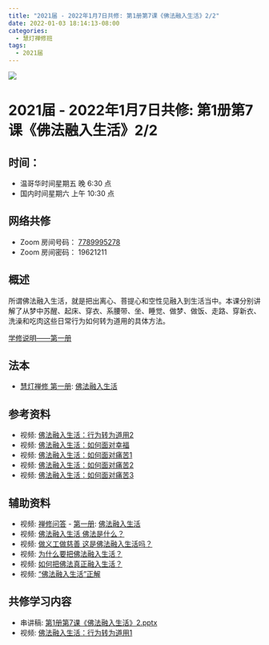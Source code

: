 ```yaml
---
title: "2021届 - 2022年1月7日共修: 第1册第7课《佛法融入生活》2/2"
date: 2022-01-03 18:14:13-08:00
categories:
  - 慧灯禅修班
tags:
  - 2021届
---
```

![](/f/up/maxresdefault.jpg)

# 2021届 - 2022年1月7日共修: 第1册第7课《佛法融入生活》2/2

## 时间：

* 温哥华时间星期五 晚 6:30 点
* 国内时间星期六 上午 10:30 点



## 网络共修

* Zoom 房间号码： [7789995278](https://us02web.zoom.us/j/7789995278?pwd=VjZmbWJFY2k2K0E5RVB2cTNIQmhqUT09) 
* Zoom 房间密码： 19621211



## 概述

所谓佛法融入生活，就是把出离心、菩提心和空性见融入到生活当中。本课分别讲解了从梦中苏醒、起床、穿衣、系腰带、坐、睡觉、做梦、做饭、走路、穿新衣、洗澡和吃肉这些日常行为如何转为道用的具体方法。

[学修说明——第一册](https://fohuifayu.com/index.php/huideng-jiangtang/chanxiuke/zen-01/8649-zen01-instruction?title=%E4%BD%9B%E6%B3%95%E8%9E%8D%E5%85%A5%E7%94%9F%E6%B4%BB)

## 法本

* [慧灯禅修 第一册](https://fohuifayu.com/index.php/huideng-zhiguang/huideng-chanxiu/di-yi-ce): [佛法融入生活](https://fohuifayu.com/index.php/huideng-zhiguang/huideng-chanxiu/9169-a00085)
   

## 参考资料

* 视频: [佛法融入生活：行为转为道用2](https://fohuifayu.com/index.php/huideng-jiangtang/chanxiuke/zen-01/8250-l10041)
* 视频: [佛法融入生活：如何面对幸福](https://fohuifayu.com/index.php/huideng-jiangtang/chanxiuke/zen-02/8259-l10039)
* 视频: [佛法融入生活：如何面对痛苦1](https://fohuifayu.com/index.php/huideng-jiangtang/chanxiuke/zen-02/8256-l10036)
* 视频: [佛法融入生活：如何面对痛苦2](https://fohuifayu.com/index.php/huideng-jiangtang/chanxiuke/zen-02/8257-l10037)
* 视频: [佛法融入生活：如何面对痛苦3](https://fohuifayu.com/index.php/huideng-jiangtang/chanxiuke/zen-02/8258-l10038)



## 辅助资料

* 视频: [禅修问答](https://fohuifayu.com/index.php/shipin-jingcui/chanxiu-wenda) - [第一册](https://fohuifayu.com/index.php/shipin-jingcui/chanxiu-wenda/diyice): [佛法融入生活](https://fohuifayu.com/index.php/shipin-jingcui/chanxiu-wenda/diyice/ffrrsh)
* 视频: [佛法融入生活 佛法是什么？](https://fohuifayu.com/index.php/shipin-jingcui/jingcai-shipin/4424-Y10040-Y04?title=)
* 视频: [做义工做慈善 这是佛法融入生活吗？](https://fohuifayu.com/index.php/shipin-jingcui/jingcai-shipin/4411-Y10040-Y03?title=)
* 视频: [为什么要把佛法融入生活？](https://fohuifayu.com/index.php/shipin-jingcui/jingcai-shipin/4398-Y10040-Y01?title=)
* 视频: [如何把佛法真正融入生活？](https://fohuifayu.com/index.php/shipin-jingcui/wenda-zhailu/1728-V00348?title=%E4%BD%9B%E6%B3%95%E8%9E%8D%E5%85%A5%E7%94%9F%E6%B4%BB)
* 视频: [“佛法融入生活”正解](https://fohuifayu.com/index.php/shipin-jingcui/jingcai-shipin/5859-Y10038-Y01?title=)



## **共修学习内容**

* 串讲稿: [第1册第7课《佛法融入生活》2.pptx](https://s3.ap-northeast-1.wasabisys.com/hdcx/hdv/f/up/2020%E6%85%A7%E7%81%AF%E7%A6%85%E4%BF%AE%E7%8F%AD%E7%AC%AC%E5%8D%81%E4%BA%94%E5%A0%82%E8%AF%BE-%E4%BD%9B%E6%B3%95%E8%9E%8D%E5%85%A5%E7%94%9F%E6%B4%BB%E4%BA%8C.pptx)
* 视频: [](<>)[佛法融入生活：行为转为道用1](https://fohuifayu.com/index.php/huideng-jiangtang/chanxiuke/zen-01/8249-l10040)
